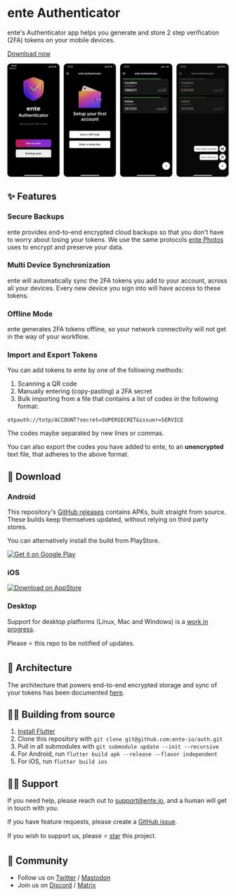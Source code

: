 # ente Authenticator

ente's Authenticator app helps you generate and store 2 step verification (2FA)
tokens on your mobile devices.

[Download now](#-download)

![App Screenshots](./screenshots/screenshots.png)

## ✨ Features

### Secure Backups

ente provides end-to-end encrypted cloud backups so that you don't have to worry
about losing your tokens. We use the same protocols [ente
Photos](https://ente.io) uses to encrypt and preserve your data.


### Multi Device Synchronization

ente will automatically sync the 2FA tokens you add to your account, across all
your devices. Every new device you sign into will have access to these tokens.


### Offline Mode

ente generates 2FA tokens offline, so your network connectivity will not get in
the way of your workflow.

### Import and Export Tokens

You can add tokens to ente by one of the following methods:
1. Scanning a QR code
2. Manually entering (copy-pasting) a 2FA secret
3. Bulk importing from a file that contains a list of codes in the following
   format:
```
otpauth://totp/ACCOUNT?secret=SUPERSECRET&issuer=SERVICE
```
The codes maybe separated by new lines or commas.

You can also export the codes you have added to ente, to an **unencrypted** text
file, that adheres to the above format.


## 📲 Download

### Android

This repository's [GitHub
releases](https://github.com/ente-io/auth/releases/latest/download/ente-auth.apk)
contains APKs, built straight from source. These builds keep themselves updated,
without relying on third party stores.

You can alternatively install the build from PlayStore.

<a href="https://play.google.com/store/apps/details?id=io.ente.auth"> <img
  width="197" alt="Get it on Google Play"
src="https://ente.io/static/ed265c3abdcd3efa5e29f64b927bcb44/e230a/play-store-badge.webp">
</a>

### iOS

<a href="https://apps.apple.com/us/app/ente-authenticator/id6444121398"> <img
  width="197" alt="Download on AppStore"
src="https://user-images.githubusercontent.com/1161789/154795157-c4468ff9-97fd-46f3-87fe-dca789d8733a.png">
</a>

### Desktop

Support for desktop platforms (Linux, Mac and Windows) is a [work in
progress](https://github.com/ente-io/auth/tree/desktop).

Please ⭐ this repo to be notified of updates.


## 🔩 Architecture

The architecture that powers end-to-end encrypted storage and sync of your
tokens has been documented [here](architecture/README.md).


## 🧑‍💻 Building from source

1. [Install Flutter](https://flutter.dev/docs/get-started/install)
2. Clone this repository with `git clone git@github.com:ente-io/auth.git` 
3. Pull in all submodules with `git submodule update --init --recursive`
4. For Android, run `flutter build apk --release --flavor independent`
5. For iOS, run `flutter build ios` 


## 🙋‍♂️ Support

If you need help, please reach out to support@ente.io, and a human will get in
touch with you.

If you have feature requests, please create a [GitHub issue](https://github.com/ente-io/auth/issues/).

If you wish to support us, please ⭐
[star](https://github.com/ente-io/auth/stargazers) this project.


## 💜 Community

- Follow us on [Twitter](https://twitter.com/enteio) / [Mastodon](https://mstdn.social/@ente)
- Join us on [Discord](https://ente.io/discord) / [Matrix](https://ente.io/matrix)
